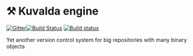 # ⚒ Kuvalda engine

[![Gitter](https://badges.gitter.im/kvd-vcs/community.svg)](https://gitter.im/kvd-vcs/community?utm_source=badge&utm_medium=badge&utm_campaign=pr-badge)[![Build Status](https://dev.azure.com/k0dep/kuvalda/_apis/build/status/kvd-scm.kuvalda.core?branchName=master)](https://dev.azure.com/k0dep/kuvalda/_build/latest?definitionId=7&branchName=master) [![Build status](https://ci.appveyor.com/api/projects/status/fam9bqnhkluiglen/branch/master?svg=true)](https://ci.appveyor.com/project/k0dep/kuvalda-core/branch/master)

 Yet another version control system for big repositories with many binary objects
